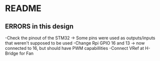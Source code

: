 # README
## ERRORS in this design

-Check the pinout of the STM32 -> Some pins were used as outputs/inputs that weren't supposed to be used
-Change Rpi GPIO 16 and 13 -> now connected to 16, but should have PWM capabillities
-Connect VRef at H-Bridge for Fan
